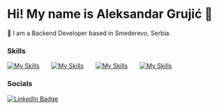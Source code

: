 Hi! My name is Aleksandar Grujić 👋
========================================================================================================================================

📍 I am a Backend Developer based in Smederevo, Serbia.
<br/>

### Skills

[![My Skills](https://skillicons.dev/icons?i=html,css,bootstrap5)](https://skillicons.dev) &nbsp;&nbsp;&nbsp;&nbsp;&nbsp; [![My Skills](https://skillicons.dev/icons?i=php,laravel)](https://skillicons.dev) &nbsp;&nbsp;&nbsp;&nbsp;&nbsp; [![My Skills](https://skillicons.dev/icons?i=mysql)](https://skillicons.dev) &nbsp;&nbsp;&nbsp;&nbsp;&nbsp; [![My Skills](https://skillicons.dev/icons?i=js,react)](https://skillicons.dev)
<br/>

### Socials

<div id="badges">
  <a href="https://www.linkedin.com/in/grujic-aleksandar/">
    <img src="https://img.shields.io/badge/LinkedIn-blue?style=for-the-badge&logo=linkedin&logoColor=white" alt="LinkedIn Badge"/>
  </a>
</div>

